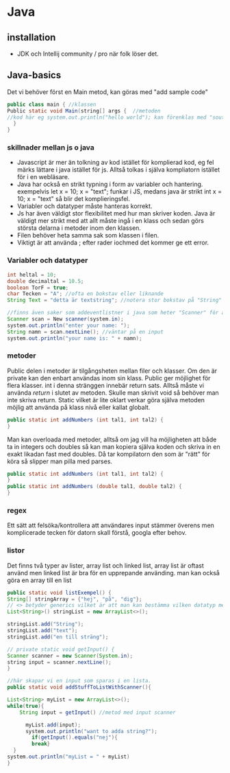 # Java

## installation
- JDK och Intellij community / pro när folk löser det.

## Java-basics
Det vi behöver först en Main metod, kan göras med "add sample code" 

```java
public class main { //klassen
Public static void Main(string[] args {  //metoden
//kod här eg system.out.println("hello world"); kan förenklas med "sout" -> tab
  }
}
```

### skillnader mellan js o java
- Javascript är mer än tolkning av kod istället för komplierad kod, eg fel märks lättare i java istället för js. Alltså tolkas i själva kompliatorn istället för i en webläsare. 
- Java har också en strikt typning i form av variabler och hantering. exempelvis let x = 10; x = "text"; funkar i JS, medans java är strikt int x = 10; x = "text" så blir det komplieringsfel.
- Variabler och datatyper måste hanteras korrekt.
- Js har även väldigt stor flexibilitet med hur man skriver koden. Java är väldigt mer strikt med att allt måste ingå i en klass och sedan görs största delarna i metoder inom den klassen.
- Filen behöver heta samma sak som klassen i filen. 
- Viktigt är att använda ; efter rader iochmed det kommer ge ett error.

### Variabler och datatyper

```java
int heltal = 10;
double decimaltal = 10.5;
boolean TorF = true;
char Tecken = "A"; //ofta en bokstav eller liknande
String Text = "detta är textstring"; //notera stor bokstav på "String" för möjligheter av metoder med "String" som datatyp.
```

```java
//finns även saker som addeventlistner i java som heter "Scanner" för att använda det behöver man importera in det. "import java.util.scanner;"
Scanner scan = New scanner(system.in);
system.out.println("enter your name: ");
String namn = scan.nextLine(); //väntar på en input
system.out.println("your name is: " + namn);
```

### metoder

Public delen i metoder är tilgångsheten mellan filer och klasser. Om den är private kan den enbart användas inom sin klass. Public ger möjlighet för flera klasser. 
int i denna stränggen innebär return sats. Alltså måste vi använda *return* i slutet av metoden. Skulle man skrivit void så behöver man inte skriva return.
Static vilket är lite oklart verkar göra själva metoden möjlig att använda på klass nivå eller kallat globalt.
```java
public static int addNumbers (int tal1, int tal2) {
}
```
Man kan overloada med metoder, alltså om jag vill ha möjligheten att både ta in integers och doubles så kan man kopiera själva koden och skriva in en exakt likadan fast med doubles.
Då tar kompilatorn den som är "rätt" för köra så slipper man pilla med parses.
```java
public static int addNumbers (int tal1, int tal2) {
}
public static int addNumbers (double tal1, double tal2) {
}
```

### regex
Ett sätt att felsöka/kontrollera att användares input stämmer överens men komplicerade tecken för datorn skall förstå, googla efter behov.

### listor
Det finns två typer av lister, array list och linked list, array list är oftast använd men linked list är bra för en upprepande använding.
man kan också göra en array till en list

```java
public static void listExempel() {
String[] stringArray = {"hej", "på", "dig"};
// <> betyder generics vilket är att man kan bestämma vilken datatyp metoden ska använda. alltså vilken datatyp som lagras i detta fallet.
List<String>() stringList = new ArrayList<>();

stringList.add("String");
stringList.add("text");
stringList.add("en till sträng");

// private static void getInput() {
Scanner scanner = new Scanner(System.in);
string input = scanner.nextLine();
}

//här skapar vi en input som sparas i en lista. 
public static void addStuffToListWithScanner(){

List<String> myList = new ArrayList<>();
while(true){
    String input = getInput() //metod med input scanner

      myList.add(input);
      system.out.println("want to adda string?");
        if(getInput().equals("nej"){
        break}
  }
system.out.println("myList = " + myList)
} 

```




